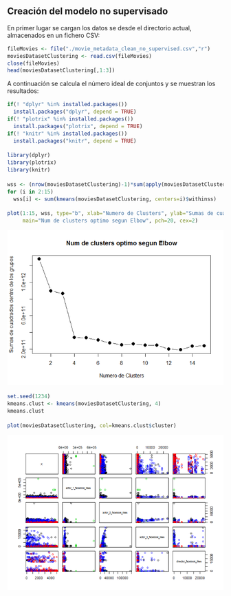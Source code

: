 Creación del modelo no supervisado
----------------------------------

En primer lugar se cargan los datos se desde el directorio actual, almacenados en un fichero CSV:

``` r
fileMovies <- file("./movie_metadata_clean_no_supervised.csv","r") 
moviesDatasetClustering <- read.csv(fileMovies) 
close(fileMovies) 
head(moviesDatasetClustering[,1:3])
```

A continuación se calcula el número ideal de conjuntos y se muestran los resultados:

``` r
if(! "dplyr" %in% installed.packages()) 
  install.packages("dplyr", depend = TRUE) 
if(! "plotrix" %in% installed.packages()) 
  install.packages("plotrix", depend = TRUE) 
if(! "knitr" %in% installed.packages()) 
  install.packages("knitr", depend = TRUE) 

library(dplyr) 
library(plotrix) 
library(knitr) 

wss <- (nrow(moviesDatasetClustering)-1)*sum(apply(moviesDatasetClustering,2,var)) 
for (i in 2:15) 
  wss[i] <- sum(kmeans(moviesDatasetClustering, centers=i)$withinss) 

plot(1:15, wss, type="b", xlab="Numero de Clusters", ylab="Sumas de cuadrados dentro de los grupos", 
     main="Num de clusters optimo segun Elbow", pch=20, cex=2)
```

![](model_no_supervised_files/figure-markdown_github/unnamed-chunk-2-1.png)

``` r
set.seed(1234) 
kmeans.clust <- kmeans(moviesDatasetClustering, 4) 
kmeans.clust

plot(moviesDatasetClustering, col=kmeans.clust$cluster)
```

![](model_no_supervised_files/figure-markdown_github/unnamed-chunk-2-2.png)
